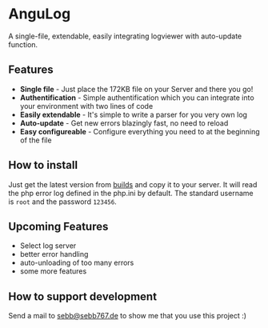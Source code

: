 AnguLog
=======

A single-file, extendable, easily integrating logviewer with auto-update function.

Features
--------

- **Single file** - Just place the 172KB file on your Server and there you go!
- **Authentification** - Simple authentification which you can integrate into your environment with two lines of code
- **Easily extendable** - It's simple to write a parser for you very own log
- **Auto-update** - Get new errors blazingly fast, no need to reload
- **Easy configureable** - Configure everything you need to at the beginning of the file

How to install
--------------

Just get the latest version from [builds](../../tree/master/compiled/) and copy it to your server. It will read the php error log defined in the php.ini by default. The standard username is `root` and the password `123456`. 

Upcoming Features
-----------------

- Select log server
- better error handling
- auto-unloading of too many errors
- some more features

How to support development
--------------------------

Send a mail to [sebb@sebb767.de](mailto:sebb@sebb767.de) to show me that you use this project :)